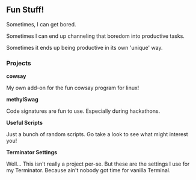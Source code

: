 ## Fun Stuff!

Sometimes, I can get bored.

Sometimes I can end up channeling that boredom into productive tasks.

Sometimes it ends up being productive in its own 'unique' way.



### Projects

**cowsay**

My own add-on for the fun cowsay program for linux!



**methylSwag**

Code signatures are fun to use. Especially during hackathons.



**Useful Scripts**

Just a bunch of random scripts. Go take a look to see what might interest you!



**Terminator Settings**

Well... This isn't really a project per-se. But these are the settings I use for my Terminator. Because ain't nobody got time for vanilla Terminal.